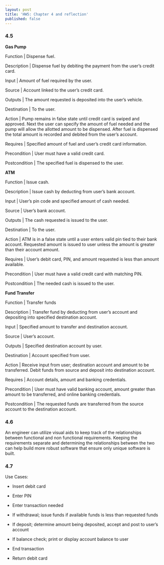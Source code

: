 ```yaml
---
layout: post
title: 'HW5: Chapter 4 and reflection'
published: false
---
```


### 4.5

**Gas Pump**

Function | Dispense fuel.

Description | Dispense fuel by debiting the payment from the user’s credit card.

Input | Amount of fuel required by the user.

Source | Account linked to the user’s credit card.

Outputs | The amount requested is deposited into the user’s vehicle.

Destination | To the user.

Action | Pump remains in false state until credit card is swiped and approved. Next the user 			can specify the amount of fuel needed and the pump will allow the allotted amount to 			be dispensed. After fuel is dispensed the total amount is recorded and debited from the 	user’s account.

Requires | Specified amount of fuel and user’s credit card information.

Precondition | User must have a valid credit card.

Postcondition | The specified fuel is dispensed to the user.

**ATM**

Function | Issue cash.

Description | Issue cash by deducting from user’s bank account.

Input | User’s pin code and specified amount of cash needed.

Source | User’s bank account.

Outputs | The cash requested is issued to the user.

Destination | To the user.

Action | ATM is in a false state until a user enters valid pin tied to their bank account. 				Requested amount is issued to user unless the amount is greater than their account 			amount.

Requires | User’s debit card, PIN, and amount requested is less than amount available.

Precondition | User must have a valid credit card with matching PIN.

Postcondition | The needed cash is issued to the user.

**Fund Transfer**

Function | Transfer funds

Description | Transfer fund by deducting from user’s account and depositing into specified 				destination account.

Input | Specified amount to transfer and destination account.

Source | User’s account.

Outputs | Specified destination account by user.

Destination | Account specified from user.

Action | Receive input from user; destination account and amount to be transferred. Debit 			funds from source and deposit into destination account.

Requires | Account details, amount and banking credentials.

Precondition | User must have valid banking account, amount greater than amount to be 				transferred, and online banking credentials.

Postcondition | The requested funds are transferred from the source account to the destination 				account.

### 4.6

An engineer can utilize visual aids to keep track of the relationships between functional and non functional requirements. Keeping the requirements separate and determining the relationships between the two can help build more robust software that ensure only unique software is built.

### 4.7

Use Cases:
  * Insert debit card
  
  * Enter PIN
  
  * Enter transaction needed
  
  * If withdrawal; issue funds if available funds is less than requested funds
  
  * If deposit; determine amount being deposited, accept and post to user’s account
  
  * If balance check; print or display account balance to user
  
  * End transaction
  
  * Return debit card
  

